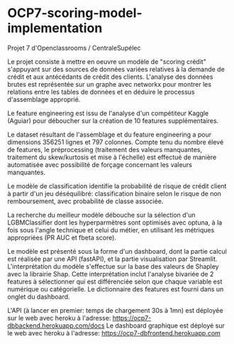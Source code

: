 # OCP7-scoring-model-implementation
Projet 7 d'Openclassrooms / CentraleSupélec

Le projet consiste à mettre en oeuvre un modèle de "scoring crédit" s'appuyant sur des sources de données variées relatives à la demande de crédit et aux antécédants de crédit des clients. L'analyse des données brutes est représentée sur un graphe avec networkx pour montrer les relations entre les tables de données et en déduire le processus d'assemblage approprié.

Le feature engineering est issu de l'analyse d'un compétiteur Kaggle (Aguiar) pour déboucher sur la création de 10 features supplémentaires.

Le dataset résultant de l'assemblage et du feature engineering a pour dimensions 356251 lignes et 797 colonnes.
Compte tenu du nombre élevé de features, le préprocessing (traitement des valeurs manquantes, traitement du skew/kurtosis et mise à l'échelle) est effectué de manière automatisée avec possibilité de forçage concernant les valeurs manquantes.

Le modèle de classification identifie la probabilité de risque de crédit client à partir d'un jeu déséquilibré: classification binaire selon le risque de non remboursement, avec probabilité de classe associée.

La recherche du meilleur modèle débouche sur la sélection d'un LGBMClassifier dont les hyperparmètres sont optimisés avec optuna, à la fois sous l'angle technique et celui du métier, en utilisant les métriques appropriées (PR AUC et fbeta score).

Le modèle est présenté sous la forme d'un dashboard, dont la partie calcul est réalisée par une API (fastAPI), et la partie visualisation par Streamlit. L'interprétation du modèle s'effectue sur la base des valeurs de Shapley avec la librairie Shap.
Cette interprétation inclut l'analyse bivariée de 2 features à sélectionner qui est différenciée selon que chaque variable est numérique ou catégorielle. Le dictionnaire des features est fourni dans un onglet du dashboard.

L'API (à lancer en premier: temps de chargement 30s à 1mn) est déployée sur le web avec heroku à l'adresse: https://ocp7-dbbackend.herokuapp.com/docs
Le dashboard graphique est déployé sur le web avec heroku à l'adresse: https://ocp7-dbfrontend.herokuapp.com

